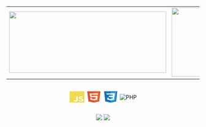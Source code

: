 

<!--
**Junior41/Junior41** is a ✨ _special_ ✨ repository because its `README.md` (this file) appears on your GitHub profile.

Here are some ideas to get you started:
-->
<div>
  
</div>

<div align="center">
  <div style="display: flex; align-items: flex-start;">
    <p>
   </div>
</div>

<table align = "center">
  <tr>
    <td valign="center" width = "410em" > 
      <a href="https://github.com/Junior41">
        <img height="160em" width = "410em" src="https://github-readme-stats.vercel.app/api/top-langs/?username=Junior41&layout=compact&langs_count=7&theme=dark"/>
      </a>
    </td>
    <td valign="center" width = "410em">   
      <a href="https://github.com/Junior41">
        <img height="180em" width = "410em" src="https://github-readme-stats.vercel.app/api?username=Junior41&show_icons=true&theme=dark&include_all_commits=true&count_private=true"/>
      </a>
    </td>
  </tr>
</table>


<div style="display: inline_block" align = "center"><br>
  <img align="center" alt="Js" height="30" width="40" src="https://raw.githubusercontent.com/devicons/devicon/master/icons/javascript/javascript-plain.svg">
  <img align="center" alt="HTML" height="30" width="40" src="https://raw.githubusercontent.com/devicons/devicon/master/icons/html5/html5-original.svg">
  <img align="center" alt="CSS" height="30" width="40" src="https://raw.githubusercontent.com/devicons/devicon/master/icons/css3/css3-original.svg">
  
  <img align="center" alt="PHP" height="30" width="40" src="https://cdn.jsdelivr.net/gh/devicons/devicon/icons/php/php-original.svg">
</div>
 
  ##
  
<div align = "center">
  <a href="https://www.instagram.com/juniorbrandaoo_/" target="_blank"><img src="https://img.shields.io/badge/-Instagram-%23E4405F?style=for-the-badge&logo=instagram&logoColor=white" target="_blank"></a>
  <a href="https://www.linkedin.com/in/ailtonjosebrandao" target="_blank"><img src="https://img.shields.io/badge/-LinkedIn-%230077B5?style=for-the-badge&logo=linkedin&logoColor=white" target="_blank"></a> 
 
</div>


